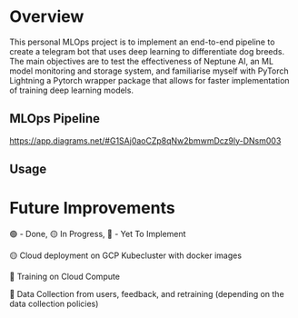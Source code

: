 # Overview
This personal MLOps project is to implement an end-to-end pipeline to create a telegram bot that uses deep learning to differentiate dog breeds.
The main objectives are to test the effectiveness of Neptune AI, an ML model monitoring and storage system, and familiarise myself with PyTorch Lightning a Pytorch wrapper package that allows for faster implementation of training deep learning models.

## MLOps Pipeline
https://app.diagrams.net/#G1SAj0aoCZp8qNw2bmwmDcz9ly-DNsm003
## Usage



# 

# Future Improvements
:green_circle: - Done, :yellow_circle: In Progress, :red_circle: - Yet To Implement

:yellow_circle: Cloud deployment on GCP Kubecluster with docker images

:red_circle: Training on Cloud Compute

:red_circle: Data Collection from users, feedback, and retraining (depending on the data collection policies)
